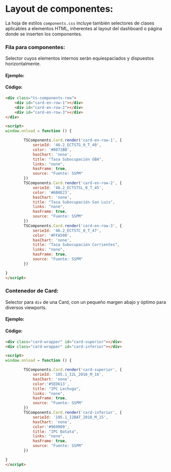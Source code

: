 <link type="text/css" rel="stylesheet" href="https://cdnjs.cloudflare.com/ajax/libs/font-awesome/5.8.2/css/all.min.css" media="all" />
<link rel="stylesheet" href="https://cdn.jsdelivr.net/gh/datosgobar/series-tiempo-ar-explorer@ts_components_2.6.9/dist/css/components.css" type="text/css">
<script type='text/javascript' src='https://cdn.jsdelivr.net/gh/datosgobar/series-tiempo-ar-explorer@ts_components_2.6.9/dist/js/components.js'></script>

<style>
.btn-primary {
    color: #ffffff;
    background-color: #0072bb;
}
</style>

# Layout de componentes:

La hoja de estilos `components.css` incluye también selectores de clases aplicables a elementos HTML, 
inherentes al layout del dashboard o página donde se inserten los componentes.


### Fila para componentes:
Selector cuyos elementos internos serán equiespaciados y dispuestos horizontalmente.
#### Ejemplo:
<div class="ts-components-row">
    <div id="card-en-row-1"></div>
    <div id="card-en-row-2"></div>
    <div id="card-en-row-3"></div>
</div>


#### Código:

```html
<div class="ts-components-row">
    <div id="card-en-row-1"></div>
    <div id="card-en-row-2"></div>
    <div id="card-en-row-3"></div>
</div>

<script>
window.onload = function () {

        TSComponents.Card.render('card-en-row-1', {
            serieId: '46.2_ECTSTG_0_T_40',
            color: '#0072BB',
            hasChart: 'none',
            title: "Tasa Subocupación GBA",
            links: "none",
            hasFrame: true,
            source: "Fuente: SSPM"
        }) 
        TSComponents.Card.render('card-en-row-2', {
            serieId: '46.2_ECTSTSL_0_T_45',
            color: '#6B8E23',
            hasChart: 'none',
            title: "Tasa Subocupación San Luis",
            links: "none",
            hasFrame: true,
            source: "Fuente: SSPM"
        })
        TSComponents.Card.render('card-en-row-3', {
            serieId: '46.2_ECTSTC_0_T_47',
            color: '#FFA500',
            hasChart: 'none',
            title: "Tasa Subocupación Corrientes",
            links: "none",
            hasFrame: true,
            source: "Fuente: SSPM"
        })

}
</script>
```

### Contenedor de Card:
Selector para `div` de una Card, con un pequeño margen abajo y óptimo para diversos viewports.
#### Ejemplo:
<div class="card-wrapper" id="card-superior"></div>
<div class="card-wrapper" id="card-inferior"></div>


#### Código:

```html
<div class="card-wrapper" id="card-superior"></div>
<div class="card-wrapper" id="card-inferior"></div>

<script>
window.onload = function () {

        TSComponents.Card.render('card-superior', {
            serieId: '105.1_I2L_2016_M_16',
            hasChart: 'none',
            color:'#5ED613',
            title: "IPC Lechuga",
            links: "none",
            hasFrame: true,
            source: "Fuente: SSPM"
        })
        TSComponents.Card.render('card-inferior', {
            serieId: '105.1_I2BAT_2016_M_15',
            hasChart: 'none',
            color:'#969009',
            title: "IPC Batata",
            links: "none",
            hasFrame: true,
            source: "Fuente: SSPM"
        })

}
</script>
```

<script>
    window.onload = function() {

        TSComponents.Card.render('card-en-row-1', {
            serieId: '46.2_ECTSTG_0_T_40',
            color: '#0072BB',
            hasChart: 'none',
            title: "Tasa Subocupación GBA",
            links: "none",
            hasFrame: true,
            source: "Fuente: SSPM"
        })  
        TSComponents.Card.render('card-en-row-2', {
            serieId: '46.2_ECTSTSL_0_T_45',
            color: '#6B8E23',
            hasChart: 'none',
            title: "Tasa Subocupación San Luis",
            links: "none",
            hasFrame: true,
            source: "Fuente: SSPM"
        })
        TSComponents.Card.render('card-en-row-3', {
            serieId: '46.2_ECTSTC_0_T_47',
            color: '#FFA500',
            hasChart: 'none',
            title: "Tasa Subocupación Corrientes",
            links: "none",
            hasFrame: true,
            source: "Fuente: SSPM"
        })

        TSComponents.Card.render('card-superior', {
            serieId: '105.1_I2L_2016_M_16',
            hasChart: 'none',
            color:'#5ED613',
            title: "IPC Lechuga",
            links: "none",
            hasFrame: true,
            source: "Fuente: SSPM"
        })
        TSComponents.Card.render('card-inferior', {
            serieId: '105.1_I2BAT_2016_M_15',
            hasChart: 'none',
            color:'#969009',
            title: "IPC Batata",
            links: "none",
            hasFrame: true,
            source: "Fuente: SSPM"
        })
        
}
</script>
